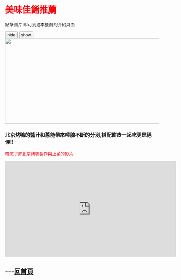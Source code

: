 <html>
 <head>
    <style>
    .red-text {
      color:#f5000d;
    }
    .orange-text{
      color:#f55c00;
    }
    .yellow-text{
      color:#f5f300;
    }
    .blue-text{
      color:#0009ff;
    }
    .green-text{
      color:#30CD30;
    }   
    </style>
 </head>


<h1 class="red-text" >美味佳餚推薦</h1><p>

<p class="-text" > 點擊圖片 即可到達本餐廳的介紹頁面 </p>

<script src="https://ajax.googleapis.com/ajax/libs/jquery/3.3.1/jquery.min.js">
</script>

<script>
$(document).ready(function(){
   $("#hide").click(function(){
    $("div").hide();
  });
  $("#show").click(function(){
    $("div").show();
  });
});
</script>

<button id="hide"> hide </button>
<button id="hide"> show </button>
<a href="http://www.china.org.cn/top10/2011-08/05/content_23143593_4.htm">
 <img id="comp-ja6kq5fb1imgimage" style="width: 560px; height: 280px;" data-type="image" src="http://images.china.cn/attachement/jpg/site1007/20110804/0013729e78490fa4c43412.jpg"></a><p>
 

  
<h3> 北京烤鴨的醬汁和蔥能帶來唾腺不斷的分泌,搭配餅皮一起吃更是絕佳!!</h3><p>

 
<p class="red-text"> 帶您了解北京烤鴨製作與上菜的影片 </p><p>

 <iframe width="560" height="315" src="https://www.youtube.com/embed/hwA4qYkJ9-k" frameborder="0" allow="accelerometer; autoplay; encrypted-media; gyroscope; picture-in-picture" allowfullscreen></iframe>


<h2>---<a href="https://gary7lu.github.io/Food/">回首頁</a></h2>


